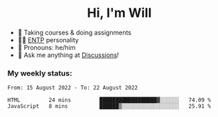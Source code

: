 <h1 align="center">Hi, I'm Will</h1>


-   :seedling: Taking courses & doing assignments
-   :man_scientist: [ENTP](https://www.16personalities.com/entp-personality) personality
-   :man: Pronouns: he/him
-   :thought_balloon: Ask me anything at [Discussions](https://github.com/willjoje/willjoje/discussions/new)!

### My weekly status:
<!--START_SECTION:waka-->

```text
From: 15 August 2022 - To: 22 August 2022

HTML         24 mins         ██████████████████▓░░░░░░   74.09 %
JavaScript   8 mins          ██████▒░░░░░░░░░░░░░░░░░░   25.91 %
```

<!--END_SECTION:waka-->
